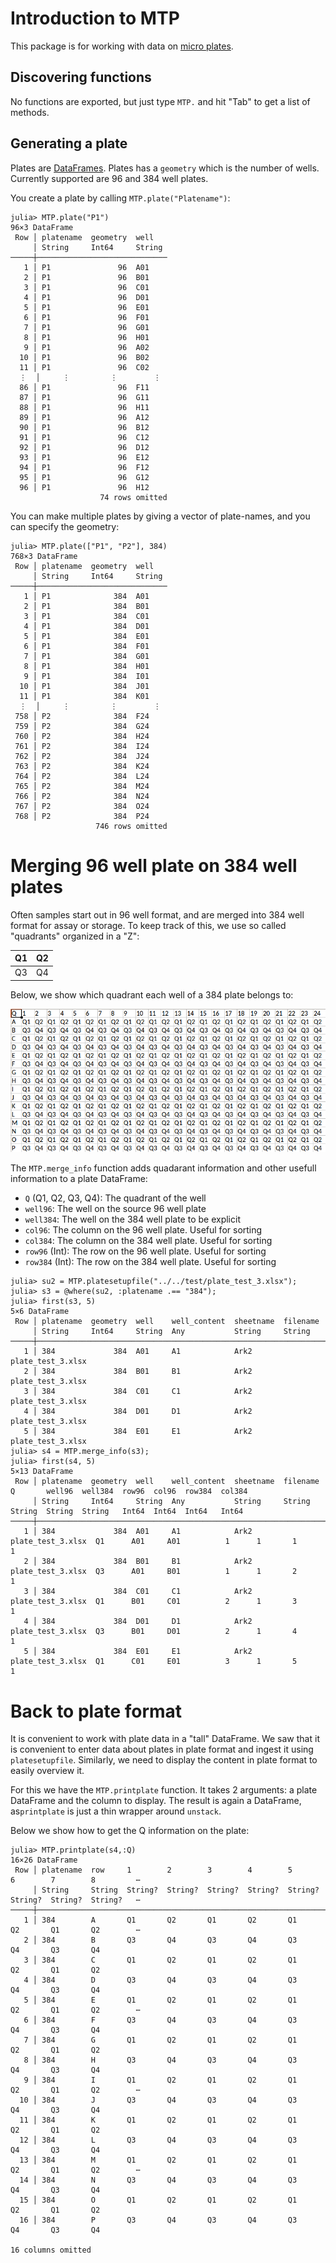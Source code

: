 # Introduction to MTP

This package is for working with data on [micro plates](https://en.wikipedia.org/wiki/Microplate).

## Discovering functions

No functions are exported, but just type `MTP.` and hit "Tab" to get a list of methods.

## Generating a plate

Plates are [DataFrames](https://dataframes.juliadata.org/stable/).
Plates has a `geometry` which is the number of wells.
Currently supported are 96 and 384 well plates.

You create a plate by calling `MTP.plate("Platename")`:

```{julia}
julia> MTP.plate("P1")
96×3 DataFrame
 Row │ platename  geometry  well
     │ String     Int64     String 
─────┼─────────────────────────────
   1 │ P1               96  A01
   2 │ P1               96  B01
   3 │ P1               96  C01
   4 │ P1               96  D01
   5 │ P1               96  E01
   6 │ P1               96  F01
   7 │ P1               96  G01
   8 │ P1               96  H01
   9 │ P1               96  A02
  10 │ P1               96  B02
  11 │ P1               96  C02
  ⋮  │     ⋮         ⋮        ⋮
  86 │ P1               96  F11
  87 │ P1               96  G11
  88 │ P1               96  H11
  89 │ P1               96  A12
  90 │ P1               96  B12
  91 │ P1               96  C12
  92 │ P1               96  D12
  93 │ P1               96  E12
  94 │ P1               96  F12
  95 │ P1               96  G12
  96 │ P1               96  H12
                    74 rows omitted
```

You can make multiple plates by giving a vector of plate-names, and you can specify the geometry:

```{julia}
julia> MTP.plate(["P1", "P2"], 384)
768×3 DataFrame
 Row │ platename  geometry  well   
     │ String     Int64     String 
─────┼─────────────────────────────
   1 │ P1              384  A01
   2 │ P1              384  B01
   3 │ P1              384  C01
   4 │ P1              384  D01
   5 │ P1              384  E01
   6 │ P1              384  F01
   7 │ P1              384  G01
   8 │ P1              384  H01
   9 │ P1              384  I01
  10 │ P1              384  J01
  11 │ P1              384  K01
  ⋮  │     ⋮         ⋮        ⋮
 758 │ P2              384  F24
 759 │ P2              384  G24
 760 │ P2              384  H24
 761 │ P2              384  I24
 762 │ P2              384  J24
 763 │ P2              384  K24
 764 │ P2              384  L24
 765 │ P2              384  M24
 766 │ P2              384  N24
 767 │ P2              384  O24
 768 │ P2              384  P24
                   746 rows omitted
```

# Merging 96 well plate on 384 well plates

Often samples start out in 96 well format, and are merged into 384 well format for assay or storage.
To keep track of this, we use so called "quadrants" organized in a "Z":

| Q1 | Q2 |
| --- | --- |
| Q3 | Q4 |

Below, we show which quadrant each well of a 384 plate belongs to:

![](img/q384.png)

The `MTP.merge_info` function adds quadarant information and other usefull information to a plate DataFrame:

* `Q` (Q1, Q2, Q3, Q4): The quadrant of the well
* `well96`: The well on the source 96 well plate
* `well384`: The well on the 384 well plate to be explicit
* `col96`: The column on the 96 well plate. Useful for sorting
* `col384`: The column on the 384 well plate. Useful for sorting
* `row96` (Int): The row on the 96 well plate. Useful for sorting
* `row384` (Int): The row on the 384 well plate. Useful for sorting

```{julia}
julia> su2 = MTP.platesetupfile("../../test/plate_test_3.xlsx");
julia> s3 = @where(su2, :platename .== "384");
julia> first(s3, 5)
5×6 DataFrame
 Row │ platename  geometry  well    well_content  sheetname  filename          
     │ String     Int64     String  Any           String     String            
─────┼─────────────────────────────────────────────────────────────────────────
   1 │ 384             384  A01     A1            Ark2       plate_test_3.xlsx
   2 │ 384             384  B01     B1            Ark2       plate_test_3.xlsx
   3 │ 384             384  C01     C1            Ark2       plate_test_3.xlsx
   4 │ 384             384  D01     D1            Ark2       plate_test_3.xlsx
   5 │ 384             384  E01     E1            Ark2       plate_test_3.xlsx
julia> s4 = MTP.merge_info(s3);
julia> first(s4, 5)
5×13 DataFrame
 Row │ platename  geometry  well    well_content  sheetname  filename           Q       well96  well384  row96  col96  row384  col384 
     │ String     Int64     String  Any           String     String             String  String  String   Int64  Int64  Int64   Int64  
─────┼────────────────────────────────────────────────────────────────────────────────────────────────────────────────────────────────
   1 │ 384             384  A01     A1            Ark2       plate_test_3.xlsx  Q1      A01     A01          1      1       1       1
   2 │ 384             384  B01     B1            Ark2       plate_test_3.xlsx  Q3      A01     B01          1      1       2       1
   3 │ 384             384  C01     C1            Ark2       plate_test_3.xlsx  Q1      B01     C01          2      1       3       1
   4 │ 384             384  D01     D1            Ark2       plate_test_3.xlsx  Q3      B01     D01          2      1       4       1
   5 │ 384             384  E01     E1            Ark2       plate_test_3.xlsx  Q1      C01     E01          3      1       5       1
```

# Back to plate format

It is convenient to work with plate data in a "tall" DataFrame.
We saw that it is convenient to enter data about plates in plate format and ingest it using `platesetupfile`.
Similarly, we need to display the content in plate format to easily overview it.


For this we have the `MTP.printplate` function.
It takes 2 arguments: a plate DataFrame and the column to display.
The result is again a DataFrame, as`printplate` is just a thin wrapper around `unstack`.

Below we show how to get the Q information on the plate:


```{julia}
julia> MTP.printplate(s4,:Q)
16×26 DataFrame
 Row │ platename  row     1        2        3        4        5        6        7        8         ⋯
     │ String     String  String?  String?  String?  String?  String?  String?  String?  String?   ⋯
─────┼──────────────────────────────────────────────────────────────────────────────────────────────
   1 │ 384        A       Q1       Q2       Q1       Q2       Q1       Q2       Q1       Q2        ⋯
   2 │ 384        B       Q3       Q4       Q3       Q4       Q3       Q4       Q3       Q4
   3 │ 384        C       Q1       Q2       Q1       Q2       Q1       Q2       Q1       Q2
   4 │ 384        D       Q3       Q4       Q3       Q4       Q3       Q4       Q3       Q4
   5 │ 384        E       Q1       Q2       Q1       Q2       Q1       Q2       Q1       Q2        ⋯
   6 │ 384        F       Q3       Q4       Q3       Q4       Q3       Q4       Q3       Q4
   7 │ 384        G       Q1       Q2       Q1       Q2       Q1       Q2       Q1       Q2
   8 │ 384        H       Q3       Q4       Q3       Q4       Q3       Q4       Q3       Q4
   9 │ 384        I       Q1       Q2       Q1       Q2       Q1       Q2       Q1       Q2        ⋯
  10 │ 384        J       Q3       Q4       Q3       Q4       Q3       Q4       Q3       Q4
  11 │ 384        K       Q1       Q2       Q1       Q2       Q1       Q2       Q1       Q2
  12 │ 384        L       Q3       Q4       Q3       Q4       Q3       Q4       Q3       Q4
  13 │ 384        M       Q1       Q2       Q1       Q2       Q1       Q2       Q1       Q2        ⋯
  14 │ 384        N       Q3       Q4       Q3       Q4       Q3       Q4       Q3       Q4
  15 │ 384        O       Q1       Q2       Q1       Q2       Q1       Q2       Q1       Q2
  16 │ 384        P       Q3       Q4       Q3       Q4       Q3       Q4       Q3       Q4
                                                                                  16 columns omitted
```

